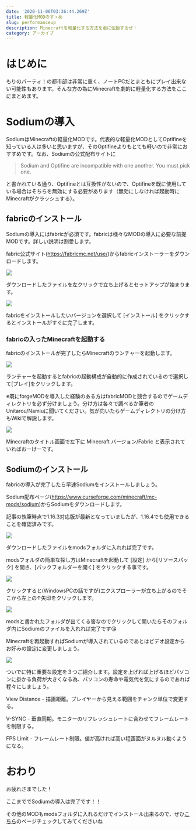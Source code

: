 ```yaml
---
date: '2020-11-06T03:36:44.269Z'
title: 軽量化MODのすゝめ
slug: performanceup
description: Minecraftを軽量化する方法を君に伝授するぜ！
category: アーカイブ
---
```

# はじめに

もりのパーティ！の都市部は非常に重く、ノートPCだとまともにプレイ出来ない可能性もあります。そんな方の為にMinecraftを劇的に軽量化する方法をここにまとめます。

# Sodiumの導入

SodiumはMinecraftの軽量化MODです。代表的な軽量化MODとしてOptifineを知っている人は多いと思いますが、そのOptifineよりもとても軽いので非常におすすめです。なお、Sodiumの公式配布サイトに

> Sodium and Optifine are incompatible with one another. You must pick one.

と書かれている通り、Optifineとは互換性がないので、Optifineを既に使用している場合はそちらを無効にする必要があります（無効にしなければ起動時にMinecraftがクラッシュする）。

## fabricのインストール

Sodiumの導入にはfabricが必須です。fabricは様々なMODの導入に必要な前提MODです。詳しい説明は割愛します。

fabric公式サイト(<https://fabricmc.net/use/>)からfabricインストーラーをダウンロードします。

![](/img/スクリーンショット-2020-11-06-131159.png)

ダウンロードしたファイルを左クリックで立ち上げるとセットアップが始まります。

![](/img/スクリーンショット-2020-11-06-131702.png)

fabricをインストールしたいバージョンを選択して \[インストール] をクリックするとインストールがすぐに完了します。

### fabricの入ったMinecraftを起動する

fabricのインストールが完了したらMinecraftのランチャーを起動します。

![](/img/スクリーンショット-2020-11-06-134858.png)

ランチャーを起動するとfabricの起動構成が自動的に作成されているので選択して\[プレイ]をクリックします。

※既にforgeMODを導入した経験のある方はfabricMODと競合するのでゲームディレクトリを必ず分けましょう。分け方は各々で調べるか筆者のUnitarou/Namiuに聞いてください。気が向いたらゲームディレクトリの分け方もWikiで解説します。

![](/img/2020-11-06_13.52.52.png)

Minecraftのタイトル画面で左下に Minecraft バージョン/Fabric と表示されていればおーけーです。

## Sodiumのインストール

fabricの導入が完了したら早速Sodiumをインストールしましょう。

Sodium配布ページ(<https://www.curseforge.com/minecraft/mc-mods/sodium>)からSodiumをダウンロードします。

記事の執筆時点で1.16.3対応版が最新となっていましたが、1.16.4でも使用できることを確認済みです。

![](/img/スクリーンショット-2020-11-06-141157.png)

ダウンロードしたファイルをmodsフォルダに入れれば完了です。

modsフォルダの簡単な探し方はMinecraftを起動して \[設定] から\[リソースパック] を開き、\[パックフォルダーを開く] をクリックする事です。

![](/img/スクリーンショット-2020-11-06-142149.png)

クリックすると(WindowsPCの話ですが)エクスプローラーが立ち上がるのでそこから左上の↑矢印をクリックします。

![](/img/スクリーンショット-2020-11-06-144951.png)

modsと書かれたフォルダが出てくる筈なのでクリックして開いたらそのフォルダ内にSodiumのファイルを入れれば完了です😘

Minecraftを再起動すればSodiumが導入されているのであとはビデオ設定からお好みの設定に変更しましょう。

![](/img/2020-11-06_14.33.35.png)

ついでに特に重要な設定を３つご紹介します。設定を上げれば上げるほどパソコンに掛かる負荷が大きくなる為、パソコンの寿命や電気代を気にするのであれば程々にしましょう。

View Distance  - 描画距離。プレイヤーから見える範囲をチャンク単位で変更する。

V-SYNC - 垂直同期。モニターのリフレッシュレートに合わせてフレームレートを制限する。

FPS Limit - フレームレート制限。値が高ければ高い程画面がヌルヌル動くようになる。

# おわり

お疲れさまでした！

ここまででSodiumの導入は完了です！！

その他のMODもmodsフォルダに入れるだけでインストール出来るので、ぜひ[こちら](https://wiki.morino.party/recommendedmods)のページチェックしてみてくださいね
